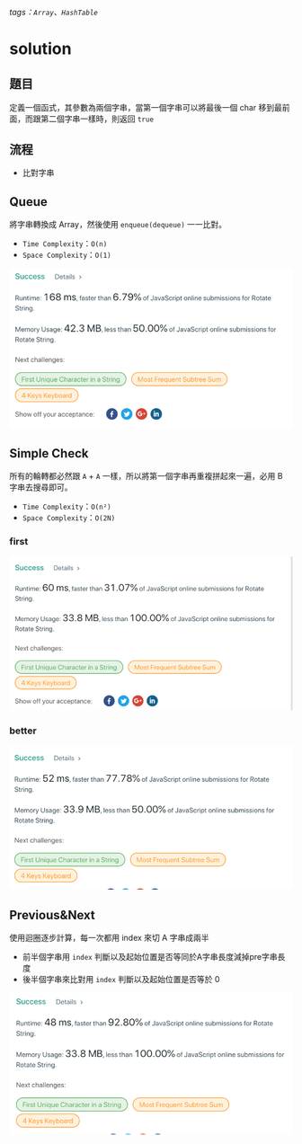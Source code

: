 ###### tags：`Array`、`HashTable`
# solution

## 題目

定義一個函式，其參數為兩個字串，當第一個字串可以將最後一個 char 移到最前面，而跟第二個字串一樣時，則返回 `true`

## 流程
* 比對字串

## Queue
將字串轉換成 Array，然後使用 `enqueue(dequeue)` 一一比對。 


* `Time Complexity`：`O(n)`
* `Space Complexity`：`O(1)`

![](191101_queue.png)

## Simple Check

所有的輪轉都必然跟 `A` + `A` 一樣，所以將第一個字串再重複拼起來一遍，必用 B 字串去搜尋即可。


* `Time Complexity`：`O(n²)`
* `Space Complexity`：`O(2N)` 
### first
![](191101_simpleCheck.png)
### better
![](191101_simpleCheck(better).png)


## Previous&Next

使用迴圈逐步計算，每一次都用 index 來切 A 字串成兩半

* 前半個字串用 `index` 判斷以及起始位置是否等同於A字串長度減掉pre字串長度
* 後半個字串來比對用 `index` 判斷以及起始位置是否等於 0




![](191101_previousAndNextIndex.png)
